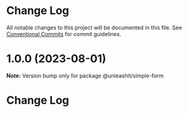 # Change Log

All notable changes to this project will be documented in this file.
See [Conventional Commits](https://conventionalcommits.org) for commit guidelines.

# 1.0.0 (2023-08-01)

**Note:** Version bump only for package @unleashit/simple-form

# Change Log
